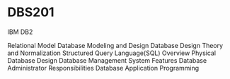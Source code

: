 # DBS201
IBM DB2

Relational Model
Database Modeling and Design
Database  Design Theory and Normalization
Structured Query Language(SQL) Overview 
Physical Database Design
Database Management System Features
Database Administrator Responsibilities 
Database Application Programming
